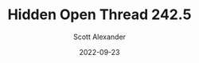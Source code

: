 ---
layout: podcast
title: "Hidden Open Thread 242.5"
author: Scott Alexander
description: https://astralcodexten.substack.com/p/hidden-open-thread-2425
date: 2022-09-23
length: 37164
duration: 9
guid: hidden-open-thread-2425
---